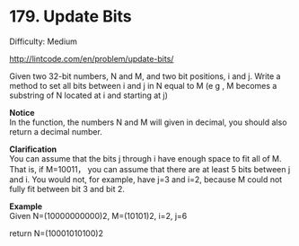 # 179. Update Bits

Difficulty: Medium

http://lintcode.com/en/problem/update-bits/

Given two 32-bit numbers, N and M, and two bit positions, i and j. Write a method to set all bits between i and j in N equal to M (e g , M becomes a substring of N located at i and starting at j)

**Notice**  
In the function, the numbers N and M will given in decimal, you should also return a decimal number.

**Clarification**  
You can assume that the bits j through i have enough space to fit all of M. That is, if M=10011， you can assume that there are at least 5 bits between j and i. You would not, for example, have j=3 and i=2, because M could not fully fit between bit 3 and bit 2.

**Example**  
Given N=(10000000000)2, M=(10101)2, i=2, j=6

return N=(10001010100)2
